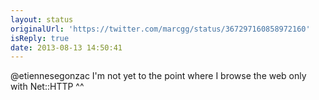 ```yaml
---
layout: status
originalUrl: 'https://twitter.com/marcgg/status/367297160858972160'
isReply: true
date: 2013-08-13 14:50:41
---
```


@etiennesegonzac I'm not yet to the point where I browse the web only with Net::HTTP ^^
